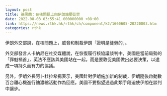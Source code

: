 ```yaml
---
layout: post
title: 德黑蘭：在核問題上向伊朗施壓徒勞
date: 2022-08-03 03:55:41.000000000 +08:00
link: https://news.rthk.hk/rthk/ch/component/k2/1660605-20220803.htm
categories: rthk
---
```


伊朗外交部說，在核問題上，威脅和制裁伊朗「證明是徒勞的」。

外交部發言人卡納尼在社交媒體說，在恢復履行核協議談判中，美國是當前局勢的「罪魁禍首」，英法不應該與美國站在一起，而是要敦促美國做出必要決策，以達成一項持久而有力的協議。

另外，伊朗外長阿卜杜拉希揚表示，美國針對伊朗施加新的制裁，伊朗隨後啟動數百台離心機進行鈾濃縮活動作為回應。美國不要指望通過此類手段迫使伊朗在談判中讓步。

